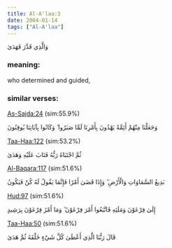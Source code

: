 ```yaml
---
title: Al-A'laa:3
date: 2004-01-14
tags: ["Al-A'laa"]
---
```

وَالَّذِي قَدَّرَ فَهَدَىٰ
### meaning: 
who determined and guided,
### similar verses: 

[As-Sajda:24](/32/24) (sim:55.9%)

وَجَعَلْنَا مِنْهُمْ أَئِمَّةً يَهْدُونَ بِأَمْرِنَا لَمَّا صَبَرُوا ۖ وَكَانُوا بِآيَاتِنَا يُوقِنُونَ

[Taa-Haa:122](/20/122) (sim:53.2%)

ثُمَّ اجْتَبَاهُ رَبُّهُ فَتَابَ عَلَيْهِ وَهَدَىٰ

[Al-Baqara:117](/2/117) (sim:51.6%)

بَدِيعُ السَّمَاوَاتِ وَالْأَرْضِ ۖ وَإِذَا قَضَىٰ أَمْرًا فَإِنَّمَا يَقُولُ لَهُ كُنْ فَيَكُونُ

[Hud:97](/11/97) (sim:51.6%)

إِلَىٰ فِرْعَوْنَ وَمَلَئِهِ فَاتَّبَعُوا أَمْرَ فِرْعَوْنَ ۖ وَمَا أَمْرُ فِرْعَوْنَ بِرَشِيدٍ

[Taa-Haa:50](/20/50) (sim:51.6%)

قَالَ رَبُّنَا الَّذِي أَعْطَىٰ كُلَّ شَيْءٍ خَلْقَهُ ثُمَّ هَدَىٰ
